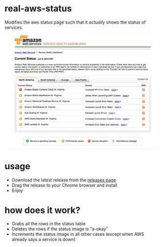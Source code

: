 # real-aws-status

Modifies the aws status page such that it *actually* shows the status of services.

![example](image.png)

# usage

- Download the latest release from the [releases page](https://github.com/josegonzalez/real-aws-status/releases)
- Drag the release to your Chrome browser and install
- Enjoy

# how does it work?

- Grabs all the rows in the status table
- Deletes the rows if the status image is "a-okay"
- Increments the status image in all other cases (except when AWS already says a service is down)
